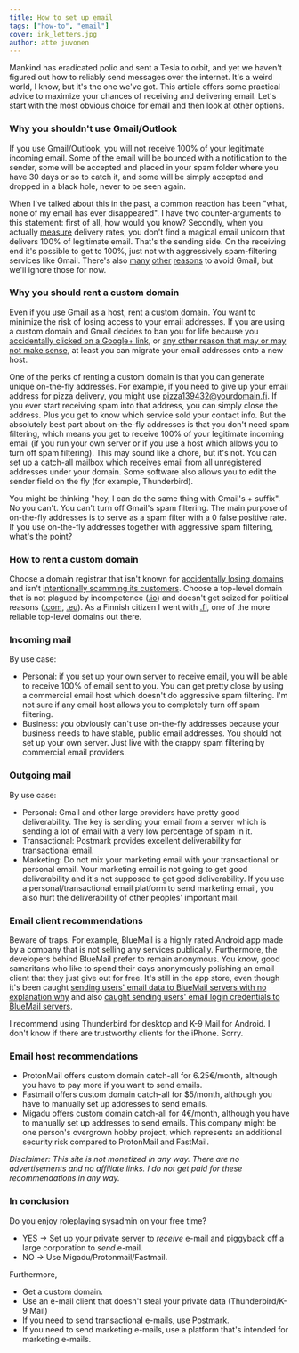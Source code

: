 ```yaml
---
title: How to set up email
tags: ["how-to", "email"]
cover: ink_letters.jpg
author: atte juvonen
---
```


<re-img
    src="ink_letters.jpg"
    title="Photo by Joanna Kosinska on Unsplash"
    href="https://unsplash.com/photos/B6yDtYs2IgY"
    >
</re-img>

Mankind has eradicated polio and sent a Tesla to orbit, and yet <re-link to="/dont-send-email-from-your-own-server/">we haven't figured out how to reliably send messages over the internet</re-link>. It's a weird world, I know, but it's the one we've got. This article offers some practical advice to maximize your chances of receiving and delivering email. Let's start with the most obvious choice for email and then look at other options.

### Why you shouldn't use Gmail/Outlook

If you use Gmail/Outlook, you will not receive 100% of your legitimate incoming email. Some of the email will be bounced with a notification to the sender, some will be accepted and placed in your spam folder where you have 30 days or so to catch it, and some will be simply accepted and dropped in a black hole, never to be seen again.

When I've talked about this in the past, a common reaction has been "what, none of my email has ever disappeared". I have two counter-arguments to this statement: first of all, how would you know? Secondly, when you actually <a href="https://glockapps.com/" target="_blank" rel="noopener noreferrer">measure</a> delivery rates, you don't find a magical email unicorn that delivers 100% of legitimate email. That's the sending side. On the receiving end it's possible to get to 100%, just not with aggressively spam-filtering services like Gmail. There's also <a href="https://news.ycombinator.com/item?id=16367197" target="_blank" rel="noopener noreferrer">many</a> <a href="https://news.ycombinator.com/item?id=18379050" target="_blank" rel="noopener noreferrer">other</a> <a href="https://news.ycombinator.com/item?id=18435016" target="_blank" rel="noopener noreferrer">reasons</a> to avoid Gmail, but we'll ignore those for now.

### Why you should rent a custom domain

Even if you use Gmail as a host, rent a custom domain. You want to minimize the risk of losing access to your email addresses. If you are using a custom domain and Gmail decides to ban you for life because you <a href="https://news.ycombinator.com/item?id=20235120" target="_blank" rel="noopener noreferrer">accidentally clicked on a Google+ link</a>, or <a href="https://news.ycombinator.com/item?id=17115643" target="_blank" rel="noopener noreferrer">any other reason that may or may not make sense</a>, at least you can migrate your email addresses onto a new host.

One of the perks of renting a custom domain is that you can generate unique on-the-fly addresses. For example, if you need to give up your email address for pizza delivery, you might use pizza139432@yourdomain.fi. If you ever start receiving spam into that address, you can simply close the address. Plus you get to know which service sold your contact info. But the absolutely best part about on-the-fly addresses is that you don't need spam filtering, which means you get to receive 100% of your legitimate incoming email (if you run your own server or if you use a host which allows you to turn off spam filtering). This may sound like a chore, but it's not. You can set up a catch-all mailbox which receives email from all unregistered addresses under your domain. Some software also allows you to edit the sender field on the fly (for example, Thunderbird).

You might be thinking "hey, I can do the same thing with Gmail's + suffix". No you can't. You can't turn off Gmail's spam filtering. The main purpose of on-the-fly addresses is to serve as a spam filter with a 0 false positive rate. If you use on-the-fly addresses together with aggressive spam filtering, what's the point?

### How to rent a custom domain

Choose a domain registrar that isn't known for <a href="https://www.uptimechecker.io/blog/how-domain-registrar-can-kill-your-business" target="_blank" rel="noopener noreferrer">accidentally losing domains</a> and isn't <a href="https://news.ycombinator.com/item?id=18655630" target="_blank" rel="noopener noreferrer">intentionally scamming its customers</a>. Choose a top-level domain that is not plagued by incompetence (<a href="https://news.ycombinator.com/item?id=15664347" target="_blank" rel="noopener noreferrer">.io</a>) and doesn't get seized for political reasons (<a href="https://en.wikipedia.org/wiki/United_States_v._Scheinberg#Domain_name_seizure" target="_blank" rel="noopener noreferrer">.com</a>, <a href="https://www.eff.org/deeplinks/2018/04/brexit-doesnt-have-mean-deleting-domains" target="_blank" rel="noopener noreferrer">.eu</a>). As a Finnish citizen I went with <a href="https://en.wikipedia.org/wiki/.fi" target="_blank" rel="noopener noreferrer">.fi</a>, one of the more reliable top-level domains out there.

### Incoming mail

By use case:

- Personal: if you set up your own server to receive email, you will be able to receive 100% of email sent to you. You can get pretty close by using a commercial email host which doesn't do aggressive spam filtering. I'm not sure if any email host allows you to completely turn off spam filtering.
- Business: you obviously can't use on-the-fly addresses because your business needs to have stable, public email addresses. You should not set up your own server. Just live with the crappy spam filtering by commercial email providers.

### Outgoing mail

By use case:

- Personal: Gmail and other large providers have pretty good deliverability. The key is sending your email from a server which is sending a lot of email with a very low percentage of spam in it.
- Transactional: Postmark provides excellent deliverability for transactional email.
- Marketing: Do not mix your marketing email with your transactional or personal email. Your marketing email is not going to get good deliverability and it's not supposed to get good deliverability. If you use a personal/transactional email platform to send marketing email, you also hurt the deliverability of other peoples' important mail.

### Email client recommendations

Beware of traps. For example, BlueMail is a highly rated Android app made by a company that is not selling any services publically. Furthermore, the developers behind BlueMail prefer to remain anonymous. You know, good samaritans who like to spend their days anonymously polishing an email client that they just give out for free. It's still in the app store, even though it's been caught <a href="http://www.sklar.com/2014/10/14/blue-mail/" target="_blank" rel="noopener noreferrer">sending users' email data to BlueMail servers with no explanation why</a> and also <a href="https://mobilsicher.de/security-desaster-blue-mail-app-and-other-email-apps-transmit-login-credentials" target="_blank" rel="noopener noreferrer">caught sending users' email login credentials to BlueMail servers</a>.

I recommend using Thunderbird for desktop and K-9 Mail for Android. I don't know if there are trustworthy clients for the iPhone. Sorry.

### Email host recommendations

- ProtonMail offers custom domain catch-all for 6.25€/month, although you have to pay more if you want to send emails.
- Fastmail offers custom domain catch-all for $5/month, although you have to manually set up addresses to send emails.
- Migadu offers custom domain catch-all for 4€/month, although you have to manually set up addresses to send emails. This company might be one person's overgrown hobby project, which represents an additional security risk compared to ProtonMail and FastMail.

_Disclaimer: This site is not monetized in any way. There are no advertisements and no affiliate links. I do not get paid for these recommendations in any way._

### In conclusion

Do you enjoy roleplaying sysadmin on your free time?

- YES → Set up your private server to _receive_ e-mail and piggyback off a large corporation to _send_ e-mail.
- NO → Use Migadu/Protonmail/Fastmail.

Furthermore,

- Get a custom domain.
- Use an e-mail client that doesn't steal your private data (Thunderbird/K-9 Mail)
- If you need to send transactional e-mails, use Postmark.
- If you need to send marketing e-mails, use a platform that's intended for marketing e-mails.
